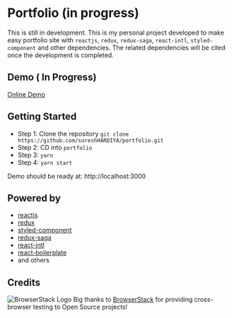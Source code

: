 # Portfolio (in progress)
This is still in development. This is my personal project developed to make easy portfolio site with `reactjs`, `redux`, `redux-saga`, `react-intl`, `styled-component` and other dependencies. The related dependencies will be cited once the development is completed.

## Demo ( In Progress)
[Online Demo](https://skmukhiya.herokuapp.com/)

## Getting Started

- Step 1: Clone the repository `git clone https://github.com/sureshHARDIYA/portfolio.git`
- Step 2: CD into `portfolio`
- Step 3: `yarn`
- Step 4: `yarn start`

Demo should be ready at: http://localhost:3000

## Powered by
- [reactjs](https://facebook.github.io/react/)
- [redux](https://github.com/reactjs/react-redux)
- [styled-component](https://github.com/styled-components/styled-components)
- [redux-saga](https://github.com/redux-saga/redux-saga)
- [react-intl](https://github.com/yahoo/react-intl)
- [react-boilerplate](https://github.com/react-boilerplate/react-boilerplate)
- and others

## Credits

![BrowserStack Logo](https://cdn.rawgit.com/sureshHARDIYA/portfolio/e2f31a2a/assets/vendor/browserstack.svg)
Big thanks to [BrowserStack](https://www.browserstack.com) for providing cross-browser testing to Open Source projects!
